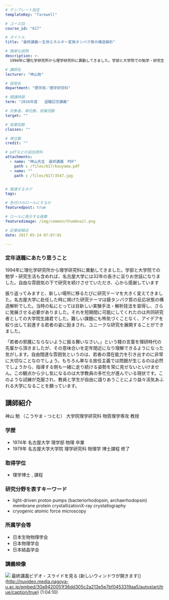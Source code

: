 ```yaml
---
# テンプレート指定
templateKey: "farewell"

# コースID
course_id: "617"

# タイトル
title: "最終講義ー生体エネルギー変換タンパク質の構造解析"

# 簡単な説明
description: >-
  1994年に理化学研究所から理学研究科に異動してきました。学部と大学院での勉学・研究生活も含めれば、名古屋大学には32年の長きに亘りお世話になりました。自由な雰囲気の下で研究を続けさせていただき、...

# 講師名
lecturer: "神山勉"

# 部局名
department: "理学部／理学研究科"

# 開講時限
term: "2016年度	退職記念講義"

# 対象者、単位数、授業回数
target: ""

# 授業回数
classes: ""

# 単位数
credit: ""

# pdfなどの追加資料
attachments: 
  - name: "神山先生　最終講義　PDF" 
    path : /files/617/kouyama.pdf
  - name: "" 
    path : /files/617/3547.jpg


# 関連するタグ
tags:

# 色付けのロールにするか
featuredpost: true

# ロールに表示する画像
featuredimage: /img/common/thumbnail.png

# 記事投稿日
date: 2017-05-24 07:07:01

---
```

### 定年退職にあたり思うこと 

1994年に理化学研究所から理学研究科に異動してきました。学部と大学院での勉学・研究生活も含めれば、名古屋大学には32年の長きに亘りお世話になりました。自由な雰囲気の下で研究を続けさせていただき、心から感謝しています 

振り返ってみますと、新しい場所に移るたびに研究テーマを大きく変えてきました。名古屋大学に赴任した時に掲げた研究テーマは膜タンパク質の反応状態の構造解析でした。当時の私にとっては目新しい実験手法・解析技法を習得し、さらに発展させる必要がありました。それを短期間に可能にしてくれたのは共同研究者としての大学院生諸君でした。難しい課題にも怖気づくことなく、アイデアを絞り出して前進する若者の姿に励まされ、ユニークな研究を展開することができました。 

「若者の邪魔にならないように振る舞いなさい。」という餞の言葉を理研時代の先輩から頂きましたが、その意味合いを定年間近になり理解できるようになった気がします。自由闊達な雰囲気というのは、若者の潜在能力を引き出すのに非常に大切なことなのでしょう。もちろん単なる放任主義では問題が生じるのは必然でしょうから、指導する側も一緒に走り続ける姿勢を常に見せないといけません。この観点から少し気になるのは大学教員の多忙化が進んでいる現状です。このような試練が克服され、教員と学生が自由に語りあうことにより益々活気あふれる大学になることを願っています。
## 講師紹介

神山 勉 （こうやま・つとむ） 大学院理学研究科 物質理学専攻 教授 

### 学歴

  * 1974年 名古屋大学 理学部 物理 卒業
  * 1979年 名古屋大学大学院 理学研究科 物理学 博士課程 修了

### 取得学位

  * 理学博士 , 課程

### 研究分野を表すキーワード

  * light-driven proton pumps (bacteriorhodopsin, archaerhodopsin) membrane protein crystallizationX-ray crystallography
  * cryogenic atomic force microscopy

### 所属学会等

  * 日本生物物理学会 
  * 日本物理学会
  * 日本結晶学会
### 講義映像


![](/files/617/3547.jpg) 最終講義ビデオ・スライドを見る (新しいウィンドウが開きます)](http://nuvideo.media.nagoya-u.ac.jp/embed/30a9420051f36dd305c2a213e5e7bf0453319aa5/autostart/true/caption/true) (1:04:10)